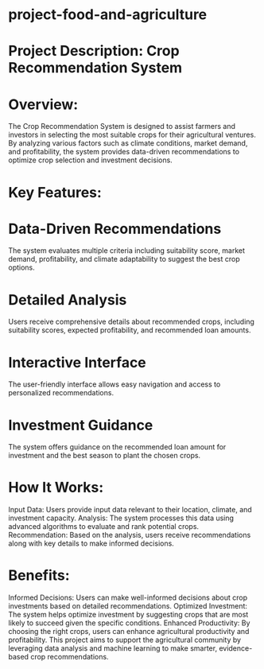 # project-food-and-agriculture


# Project Description: Crop Recommendation System

# Overview:

 The Crop Recommendation System is designed to assist farmers and investors in selecting the most suitable crops for their agricultural ventures. By analyzing various factors such as climate conditions, market demand, and profitability, the system provides data-driven recommendations to optimize crop selection and investment decisions.

# Key Features:

# Data-Driven Recommendations
 The system evaluates multiple criteria including suitability score, market demand, profitability, and climate adaptability to suggest the best crop options.
# Detailed Analysis
 Users receive comprehensive details about recommended crops, including suitability scores, expected profitability, and recommended loan amounts.
# Interactive Interface
 The user-friendly interface allows easy navigation and access to personalized recommendations.
# Investment Guidance
 The system offers guidance on the recommended loan amount for investment and the best season to plant the chosen crops.


# How It Works:

Input Data: Users provide input data relevant to their location, climate, and investment capacity.
Analysis: The system processes this data using advanced algorithms to evaluate and rank potential crops.
Recommendation: Based on the analysis, users receive recommendations along with key details to make informed decisions.


# Benefits:

Informed Decisions: Users can make well-informed decisions about crop investments based on detailed recommendations.
Optimized Investment: The system helps optimize investment by suggesting crops that are most likely to succeed given the specific conditions.
Enhanced Productivity: By choosing the right crops, users can enhance agricultural productivity and profitability.
This project aims to support the agricultural community by leveraging data analysis and machine learning to make smarter, evidence-based crop recommendations.

